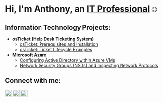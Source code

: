 <h1>Hi, I'm Anthony, an <a href="https://www.linkedin.com/in/anthony-tam-75482722b/">IT Professional</a>☺</h1>

<h2> Information Technology Projects:</h2>

- <b>osTicket (Help Desk Ticketing System)</b>
  - [osTicket: Prerequisites and Installation](https://github.com/anthonytam13/osticket-prereqs)
  - [osTicket: Ticket Lifecycle Examples](https://github.com/anthonytam13/ticket-lifecycle)
- <b>Microsoft Azure</b>
  - [Configuring Active Directory within Azure VMs](https://github.com/anthonytam13/configure-ad)
  - [Network Security Groups (NSGs) and Inspecting Network Protocols](https://github.com/anthonytam13/azure-network-protocols)

<h2>Connect with me:</h2>

[<img align="left" alt="Josh | Twitter" width="22px" src="https://cdn.jsdelivr.net/npm/simple-icons@v3/icons/twitter.svg" />][twitter]
[<img align="left" alt="Josh | LinkedIn" width="22px" src="https://cdn.jsdelivr.net/npm/simple-icons@v3/icons/linkedin.svg" />][linkedin]
[<img align="left" alt="Josh | Instagram" width="22px" src="https://cdn.jsdelivr.net/npm/simple-icons@v3/icons/instagram.svg" />][instagram]

[twitter]: https://twitter.com/Josh
[instagram]: https://www.instagram.com/Josh
[linkedin]: https://linkedin.com/in/Josh
